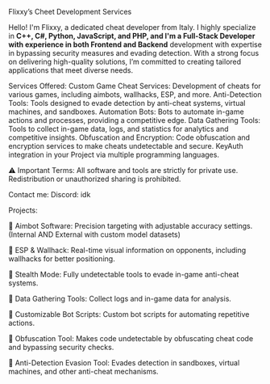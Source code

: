Flixxy’s Cheet Development Services


Hello! I'm Flixxy, a dedicated cheat developer from Italy. I highly specialize in **C++, C#, Python, JavaScript, and PHP, and I'm a Full-Stack Developer with experience in both Frontend and Backend** development with expertise in bypassing security measures and evading detection. With a strong focus on delivering high-quality solutions, I’m committed to creating tailored applications that meet diverse needs.


Services Offered: 
 Custom Game Cheat Services: Development of cheats for various games, including aimbots, wallhacks, ESP, and more.
 Anti-Detection Tools: Tools designed to evade detection by anti-cheat systems, virtual machines, and sandboxes.
 Automation Bots: Bots to automate in-game actions and processes, providing a competitive edge.
 Data Gathering Tools: Tools to collect in-game data, logs, and statistics for analytics and competitive insights.
 Obfuscation and Encryption: Code obfuscation and encryption services to make cheats undetectable and secure.
 KeyAuth integration in your Project via multiple programming languages.
 
⚠️ Important Terms: All software and tools are strictly for private use. Redistribution or unauthorized sharing is prohibited.

Contact me:
Discord: idk

Projects:

 🔑   Aimbot Software: Precision targeting with adjustable accuracy settings. (Internal AND External with custom model datasets)

 🔑   ESP & Wallhack: Real-time visual information on opponents, including wallhacks for better positioning.

 🔑   Stealth Mode: Fully undetectable tools to evade in-game anti-cheat systems.

 🔑   Data Gathering Tools: Collect logs and in-game data for analysis.

 🔑   Customizable Bot Scripts: Custom bot scripts for automating repetitive actions.

 🔑   Obfuscation Tool: Makes code undetectable by obfuscating cheat code and bypassing security checks.

 🔑   Anti-Detection Evasion Tool: Evades detection in sandboxes, virtual machines, and other anti-cheat mechanisms.
